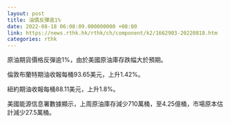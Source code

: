 ```yaml
---
layout: post
title: 油價反彈逾1%
date: 2022-08-18 06:08:09.000000000 +08:00
link: https://news.rthk.hk/rthk/ch/component/k2/1662903-20220818.htm
categories: rthk
---
```


原油期貨價格反彈逾1%，由於美國原油庫存跌幅大於預期。

倫敦布蘭特期油收報每桶93.65美元，上升1.42%。

紐約期油收報每桶88.11美元，上升1.8%。

美國能源信息署數據顯示，上周原油庫存減少710萬桶，至4.25億桶，市場原本估計減少27.5萬桶。
